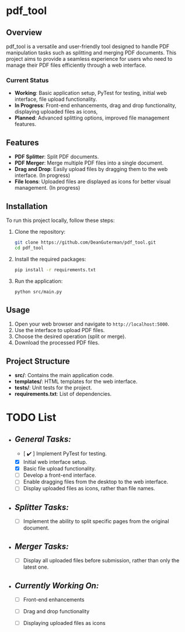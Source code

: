 # **pdf_tool**

## Overview

pdf_tool is a versatile and user-friendly tool designed to handle PDF manipulation tasks such as splitting and merging PDF documents. This project aims to provide a seamless experience for users who need to manage their PDF files efficiently through a web interface.

### Current Status
- **Working**: Basic application setup, PyTest for testing, initial web interface, file upload functionality.
- **In Progress**: Front-end enhancements, drag and drop functionality, displaying uploaded files as icons,
- **Planned**: Advanced splitting options, improved file management features.

## Features

- **PDF Splitter**: Split PDF documents.
- **PDF Merger**: Merge multiple PDF files into a single document.
- **Drag and Drop**: Easily upload files by dragging them to the web interface. (In progress)
- **File Icons**: Uploaded files are displayed as icons for better visual management. (In progress)

## Installation

To run this project locally, follow these steps:

1. Clone the repository:
   ```bash
   git clone https://github.com/DeanGuterman/pdf_tool.git
   cd pdf_tool
   ```

2. Install the required packages:
   ```bash
   pip install -r requirements.txt
   ```

3. Run the application:
   ```bash
   python src/main.py
   ```

## Usage

1. Open your web browser and navigate to `http://localhost:5000`.
2. Use the interface to upload PDF files.
3. Choose the desired operation (split or merge).
4. Download the processed PDF files.

## Project Structure

- **src/**: Contains the main application code.
- **templates/**: HTML templates for the web interface.
- **tests/**: Unit tests for the project.
- **requirements.txt**: List of dependencies.

# TODO List
* ## _General Tasks:_
  - [ :heavy_check_mark: ] Implement PyTest for testing.
  - [x] Initial web interface setup.
  - [x] Basic file upload functionality.
  - [ ] Develop a front-end interface.
  - [ ] Enable dragging files from the desktop to the web interface.
  - [ ] Display uploaded files as icons, rather than file names.
  
* ##  _Splitter Tasks:_
  - [ ] Implement the ability to split specific pages from the original document.
  
* ## _Merger Tasks:_
  - [ ] Display all uploaded files before submission, rather than only the latest one.

* ## _Currently Working On:_
  - [ ] Front-end enhancements
  - [ ] Drag and drop functionality
  - [ ] Displaying uploaded files as icons

 